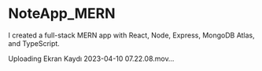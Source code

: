 # NoteApp_MERN
I created a full-stack MERN app with React, Node, Express, MongoDB Atlas, and TypeScript.


Uploading Ekran Kaydı 2023-04-10 07.22.08.mov…

